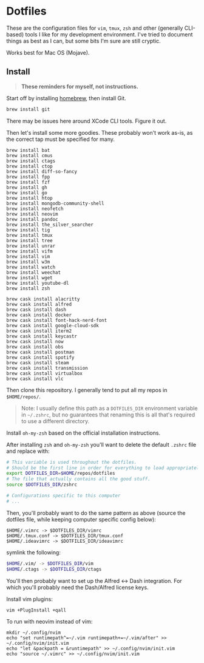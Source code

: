 # Dotfiles

These are the configuration files for `vim`, `tmux`, `zsh` and other (generally CLI-based) tools I like for my development environment.
I've tried to document things as best as I can, but some bits I'm sure are still cryptic.

Works best for Mac OS (Mojave).

## Install

> **These reminders for myself, not instructions.**

Start off by installing [homebrew](https://brew.sh/), then install Git.

```bash
brew install git
```

There may be issues here around XCode CLI tools. Figure it out.

Then let's install some more goodies. These probably won't work as-is, as the correct tap must be specified for many.

```
brew install bat
brew install cmus
brew install ctags
brew install ctop
brew install diff-so-fancy
brew install fpp
brew install fzf
brew install gh
brew install go
brew install htop
brew install mongodb-community-shell
brew install neofetch
brew install neovim
brew install pandoc
brew install the_silver_searcher
brew install tig
brew install tmux
brew install tree
brew install unrar
brew install vifm
brew install vim
brew install w3m
brew install watch
brew install weechat
brew install wget
brew install youtube-dl
brew install zsh

brew cask install alacritty
brew cask install alfred
brew cask install dash
brew cask install docker
brew cask install font-hack-nerd-font
brew cask install google-cloud-sdk
brew cask install iterm2
brew cask install keycastr
brew cask install now
brew cask install obs
brew cask install postman
brew cask install spotify
brew cask install steam
brew cask install transmission
brew cask install virtualbox
brew cask install vlc
```

Then clone this repository.
I generally tend to put all my repos in `$HOME/repos/`.

> Note: I usually define this path as a `DOTFILES_DIR` environment variable in `~/.zshrc`, but no guarantees that renaming this is all that's required to use a different directory.

Install `oh-my-zsh` based on the official installation instructions.

After installing `zsh` and `oh-my-zsh` you'll want to delete the default `.zshrc` file and replace with:

```bash
# This variable is used throughout the dotfiles.
# Should be the first line in order for everything to load appropriately
export DOTFILES_DIR=$HOME/repos/dotfiles
# The file that actually contains all the good stuff.
source $DOTFILES_DIR/zshrc

# Configurations specific to this computer
# ...
```

Then, you'll probably want to do the same pattern as above (source the dotfiles file, while keeping computer specific config below):

```
$HOME/.vimrc -> $DOTFILES_DIR/vimrc
$HOME/.tmux.conf -> $DOTFILES_DIR/tmux.conf
$HOME/.ideavimrc -> $DOTFILES_DIR/ideavimrc
```

symlink the following:

```bash
$HOME/.vim/ -> $DOTFILES_DIR/vim
$HOME/.ctags -> $DOTFILES_DIR/ctags
```

You'll then probably want to set up the Alfred <-> Dash integration.
For which you'll probably need the Dash/Alfred license keys.

Install vim plugins:

```bash
vim +PlugInstall +qall
```

To run with neovim instead of vim:

```
mkdir ~/.config/nvim
echo "set runtimepath^=~/.vim runtimepath+=~/.vim/after" >> ~/.config/nvim/init.vim
echo "let &packpath = &runtimepath" >> ~/.config/nvim/init.vim
echo "source ~/.vimrc" >> ~/.config/nvim/init.vim
```
